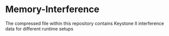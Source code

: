 # Memory-Interference
The compressed file within this repository contains Keystone II interference data for different runtime setups
